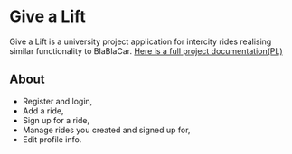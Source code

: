 # Give a Lift

Give a Lift is a university project application for intercity rides realising similar functionality to BlaBlaCar.
[Here is a full project documentation(PL)](https://docs.google.com/document/d/1JA4Gld2u4ekGjXb0YpPNPrfXqvSDB-bh5qQCoZDnNF0/edit?usp=sharing)

## About

- Register and login,
- Add a ride,
- Sign up for a ride,
- Manage rides you created and signed up for,
- Edit profile info.
